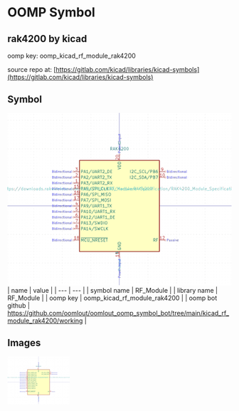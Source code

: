 # OOMP Symbol  
## rak4200  by kicad  
  
oomp key: oomp_kicad_rf_module_rak4200  
  
source repo at: [https://gitlab.com/kicad/libraries/kicad-symbols](https://gitlab.com/kicad/libraries/kicad-symbols)  
## Symbol  
  
[![working.png](working_600.png)](working.png)  
| name | value | 
| --- | --- | 
| symbol name | RF_Module | 
| library name | RF_Module | 
| oomp key | oomp_kicad_rf_module_rak4200 | 
| oomp bot github | https://github.com/oomlout/oomlout_oomp_symbol_bot/tree/main/kicad_rf_module_rak4200/working | 
## Images  
  
[![working.png](working_140.png)](working.png)  
